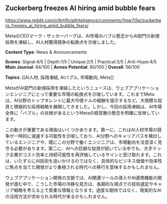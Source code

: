 ## Zuckerberg freezes AI hiring amid bubble fears

https://www.reddit.com/r/ArtificialInteligence/comments/1mw7i5e/zuckerberg_freezes_ai_hiring_amid_bubble_fears/

MetaのCEOマーク・ザッカーバーグは、AI市場のバブル懸念からAI部門の新規採用を凍結し、AI人材獲得競争の転換点を示唆しました。

**Content Type**: News & Announcements

**Scores**: Signal:4/5 | Depth:1/5 | Unique:2/5 | Practical:3/5 | Anti-Hype:4/5
**Main Journal**: 84/100 | **Annex Potential**: 80/100 | **Overall**: 56/100

**Topics**: [[AI人材, 採用凍結, AIバブル, 市場動向, Meta]]

MetaがAI部門の新規採用を凍結したというニュースは、ウェブアプリケーションエンジニアにとって重要な市場の転換点を示唆しています。これまでMetaは、AI分野のトップタレントに最大10億ドルの報酬を提示するなど、大規模な投資と積極的な採用戦略を展開してきました。しかし、今回の採用凍結は、AI市場全体に「バブル」の兆候があるというMetaの経営層の懸念を明確に反映しています。

この動きが重要である理由はいくつかあります。第一に、これはAI人材市場の競争が一時的に減速する可能性を示唆しており、AI分野へのキャリアパスを検討しているエンジニアや、既にこの分野で働くエンジニアは、市場動向を注意深く見守る必要があります。第二に、AIへの巨額な投資が続いている中でも、大手テック企業がコスト効率と持続可能性を再評価しているサインと受け取れます。これは、いたずらにAI技術を追いかけるのではなく、具体的なビジネス価値や効率性に焦点を当てた開発がより重視される時代への移行を意味するかもしれません。

ウェブアプリケーション開発の文脈では、AI関連ツールの導入やAI連携機能の開発が進む中で、こうした市場の冷静な見方は、長期的な視点での技術選定やキャリア戦略を考える上で貴重な情報となります。過度な期待ではなく、現実的なAIの活用方法が求められる時代が来るかもしれません。